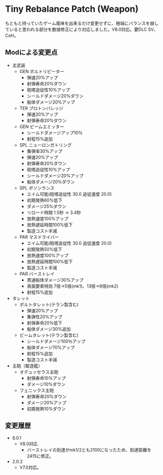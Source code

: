 # Tiny Rebalance Patch (Weapon)

もともと持っていたゲーム風味を出来るだけ変更せずに、極端にバランスを崩していると思われる部分を数値修正により対応しました。V8.0対応。要DLC SV、CoH。

## Modによる変更点


* 主武装
  * GEN ボルトリピーター
    * 弾速20%アップ
    * 射弾寿命20%ダウン
    * 砲塔追従性10%アップ
    * シールドダメージ20%ダウン
    * 船体ダメージ20%アップ
  * TER プロトンバレッジ
    * 弾速20%アップ
    * 射弾寿命20%ダウン
  * GEN ビームエミッター
    * シールドダメージアップ10%
    * 射程15%追加
  * SPL ニューロンガトリング
    * 集弾率30%アップ
    * 弾速20%アップ
    * 射弾寿命20%ダウン
    * 砲塔追従性10%アップ
    * シールドダメージ20%アップ
    * 船体ダメージ20%ダウン
  * SPL ボソンランス
    * エイム可能(砲塔追従性 30.0 追従速度 20.0)
    * 初期発熱60%低下
    * ダメージ25%ダウン
    * リロード時間 1.5秒 → 3.4秒
    * 放熱速度100%アップ
    * 放熱遅延時間100%低下
    * 製造コスト半減
  * PAR マスドライバー
    * エイム可能(砲塔追従性 30.0 追従速度 20.0)
    * 初期発熱50%低下
    * 放熱速度100%アップ
    * 放熱遅延時間100%低下
    * 製造コスト半減
  * PAR バーストレイ
    * 貫通船体ダメージ30%アップ
    * 表面要素特効 7倍→5倍(mk1)、13倍→8倍(mk2)
    * 射程15%追加
* タレット
  * ボルトタレット(テラン製含む)
    * 弾速20%アップ
    * 集弾性20%アップ
    * 射弾寿命20%低下
    * 船体ダメージ30%追加
  * ビームタレット(テラン製含む)
    * シールドダメージ100％アップ
    * 船体ダメージ70%アップ
    * 射程15%追加
    * 製造コスト半減
* 主砲（駆逐艦）
  * オデュッセウス主砲
    * 射弾寿命10%アップ
    * ダメージ10%ダウン
  * フェニックス主砲
    * 射弾寿命20%ダウン
    * ダメージ20%アップ
    * 初期発熱10%ダウン

## 変更履歴

* 8.0.1
  * V8.0対応 
    * バーストレイの到達がmk1/2とも2100になったため、到達距離を2415に修正。
* 2.0.2
  * V7.0対応。